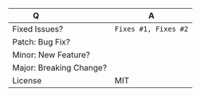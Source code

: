 <!--
Before making a PR, please read [Contributing Guide](CONTRIBUTING.md)

For issue references add a comma-separated list of a [closing word](https://help.github.com/articles/closing-issues-via-commit-messages)
followed by the ticket number fixed by this PR (it should be underlined in the preview if done correctly)
-->

| Q                        | A
| ------------------------ | ---
| Fixed Issues?            | `Fixes #1, Fixes #2` <!-- remove quotes to link the issues -->
| Patch: Bug Fix?          |
| Minor: New Feature?      |
| Major: Breaking Change?  |
| License                  | MIT

<!-- Describe your changes below in as much detail as possible -->
